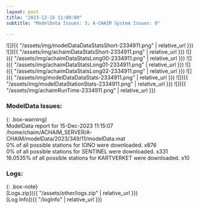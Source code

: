 ```yaml
---
layout: post
title: "2023-12-15 11:00:00"
subtitle: "ModelData Issues: 3; A-CHAIM System Issues: 0"

---
```


![]({{ "/assets/img/modelDataDataStatsShort-2334911.png" | relative_url }})
![]({{ "/assets/img/achaimDataStatsShort-2334911.png" | relative_url }})
![]({{ "/assets/img/achaimDataStatsLong00-2334911.png" | relative_url }})
![]({{ "/assets/img/achaimDataStatsLong01-2334911.png" | relative_url }})
![]({{ "/assets/img/achaimDataStatsLong02-2334911.png" | relative_url }})
![]({{ "/assets/img/modelDataDataStats-2334911.png" | relative_url }})
![]({{ "/assets/img/modelDataStationStats-2334911.png" | relative_url }})
![]({{ "/assets/img/achaimRunTime-2334911.png" | relative_url }})


### ModelData Issues:  
  
{: .box-warning}  
 ModelData report for 15-Dec-2023 11:15:07   
 /home/chaim/ACHAIM_SERVER/A-CHAIM/modelData/2023/349/11/modelData.mat   
 0% of all possible stations for IONO were downloaded. x876   
 0% of all possible stations for SENTINEL were downloaded. x331   
 16.0535% of all possible stations for KARTVERKET were downloaded. x10   
  


### Logs:  
  
{: .box-note}  
[Logs.zip]({{ "/assets/other/logs.zip" | relative_url }})  
[Log Info]({{ "/logInfo" | relative_url }})  
